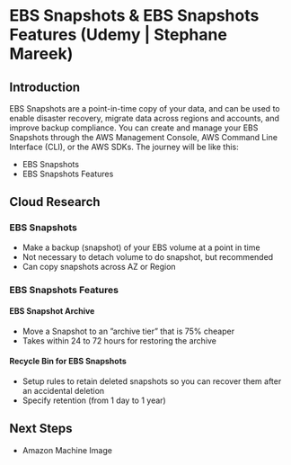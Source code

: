 # EBS Snapshots & EBS Snapshots Features (Udemy | Stephane Mareek)

## Introduction

EBS Snapshots are a point-in-time copy of your data, and can be used to enable disaster recovery, migrate data across regions and accounts, and improve backup compliance. You can create and manage your EBS Snapshots through the AWS Management Console, AWS Command Line Interface (CLI), or the AWS SDKs. The journey will be like this:

- EBS Snapshots
- EBS Snapshots Features

## Cloud Research

### EBS Snapshots

- Make a backup (snapshot) of your EBS volume at a point in time
- Not necessary to detach volume to do snapshot, but recommended
- Can copy snapshots across AZ or Region

### EBS Snapshots Features

#### EBS Snapshot Archive

- Move a Snapshot to an ”archive tier” that is
  75% cheaper
- Takes within 24 to 72 hours for restoring
  the archive

#### Recycle Bin for EBS Snapshots

- Setup rules to retain deleted snapshots so
  you can recover them after an accidental
  deletion
- Specify retention (from 1 day to 1 year)

## Next Steps

- Amazon Machine Image

